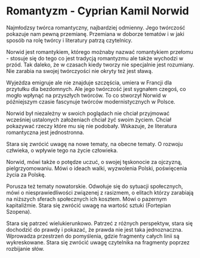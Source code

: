 # Romantyzm - Cyprian Kamil Norwid

Najmłodzsy twórca romantyczny, najbardziej odmienny. Jego twórczość pokazuje nam pewną przemianę. Przemiana w doborze tematów i w jaki sposób na rolę twórcy i literatury patrzą czytelnicy.

Norwid jest romantykiem, którego możnaby nazwać romantykiem przełomu - stosuje się do tego co jest tradycją romantyzmu ale także wychodzi w przód. Tak daleko, że w czasach kiedy tworzy nie specjalnie jest rozumiany. Nie zarabia na swojej twórczyości nie okryty też jest sławą.

Wyjeżdza emigruje ale nie znajduje szczęścia, umiera w Francji dla przytułku dla bezdomnych. Ale jego twórczość jest sygnałem czegoś, co mogło wpłynąć na przyszłych twórców. To co stworzył Norwid w późniejszym czasie fascynuje twórców modernistycznych w Polsce.

Norwid był niezależny w swoich poglądach nie chciał przyjmować wcześniej ustalonych założeniach chciał żyć swoim życiem. Chciał pokazywać rzeczy które mu się nie podobały. Wskazuje, że literatura romantyczna jest jednostronna.

Stara się zwrócić uwagę na nowe tematy, na obecne tematy. O rozwoju człwieka, o wpływie tego na życie człowieka.

Norwid, mówi także o potędze uczuć, o swojej tęskonocie za ojczyzną, pielgrzyomowaniu. Mówi o ideach walki, wyzwolenia Polski, poświęcenia życia za Polskę.

Porusza też tematy nowatorskie. Odwołuje się do sytuacji społecznych, mówi o niesprawiedliwości związenej z rasizmem, o elitach którzy zarabiają na niższych sferach społecznych ich kosztem. Mówi o pazernym kapitaliźmie. Stara się zwrócić uwagę na wartość sztuki (Fortepian Szopena).

Stara się patrzeć wielukierunkowo. Patrzeć z różnych perspektyw, stara się dochodzić do prawdy i pokazać, że prawda nie jest taka jednoznaczna. Wprowadza przestrzeń do pomyślenia, gdzie fragmenty całych linii są wykreskowane. Stara się zwrócić uwagę czytelnika na fragmenty poprzez rozbijanie słów.
